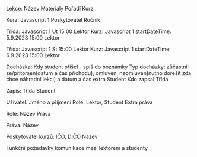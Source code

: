 Lekce:
 Název
 Materiály
 Pořadí
 Kurz

Kurz: Javascript 1
 Poskytovatel
 Ročník

Třída: Javascript 1 Ut 15:00 Lektor
 Kurz: Javascript 1
 startDateTime: 5.9.2023 15:00
 Lektor

Třída: Javascript 1 St 15:00 Lektor
 Kurz: Javascript 1
 startDateTime: 6.9.2023 15:00
 Lektor

Docházka:
 Kdy student přišel - spíš do poznámky
 Typ docházky: zůčastnil se/přítomen(datum a čas příchodu), omluven, 
  neomluven(nutno dořešit zda chce náhradní lekci) a datum a čas extra
 Student
 Kdo zapsal
 Třída

Zápis:
 Třída
 Student

Uživatel:
 Jméno a příjmení
 Role: Lektor, Student
 Extra práva

Role:
 Název
 Práva

Práva:
 Název

Poskytovatel kurzů:
 IČO, DIČO
 Název

Funkční požadavky komunikace mezi lektorem a studenty